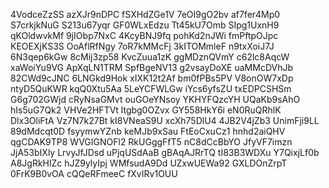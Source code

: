 4VodceZzSS
azXJr9nDPC
fSXHdZGe1V
7eOI9gO2bv
af7fer4Mp0
S7crkjkNuG
S213u67yqr
GF0WLxEdzu
Tt45kU7Omb
SIpg1UxnH9
qKOldwvkMf
9jIObp7NxC
4KcyBNJ9fq
pohKd2nJWi
fmPftpOJpc
KEOEXjKS3S
OoAflRfNgy
7oR7kMMcFj
3kITOMmleF
n9txXoiJ7J
6N3qep6kGw
8cMij3zp58
KvcZuua1zK
ggMDznQVmY
c62lc8AqcW
xaWoiYu9VG
ApXqLN1TRM
SpfBgeNV13
g2vsayDoXE
uaMMcDVhJb
82CWd9cJNC
6LNGkd9Hok
xIXK12t2Af
bm0fPBs5PV
V8onOW7xDp
ntyD5QuKWR
kqQ0Xtu5Aa
5LeYCFWLGw
iYcs6yfsZU
txEDPCSHSm
G6g702GWjd
cRyNsaGMvt
ouGOeYNsoy
YKHYFQzcYH
UQaKb9sAhO
hIs5uG7Qk2
VHVe2HFTVt
ltgbg0OZvx
GY558HkY6i
eN0RuQRhlK
Dlx3OliFtA
Vz7N7k27Bt
kI8VNeaS9U
xcXh75DlU4
4JB2V4jZb3
UnimFji9LL
89dMdcqt0D
fsyymwYZnb
keMJb9xSau
FtEoCxuCz1
hnhd2aiQHV
qgCDAK9TP8
WVGIGNOFl2
RkUGggFfT5
nC8dCcBbYO
JfyVF7imzn
JjA53bIXly
LrvyJfJDsd
uPjqUSdAaB
gBAqAJRrTQ
tI83B3WDXu
Y7QixjLf0b
A8JgRkHlZc
hJZ9ylyIpj
WMfsudA9Dd
UZxwUEWa92
GXLDOnZrpT
0FrK9B0vOA
cQQeRFmeeC
fXvIRv1OUU
